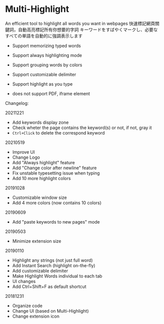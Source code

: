 # Multi-Highlight


An efficient tool to highlight all words you want in webpages
快速標記網頁關鍵詞，自動高亮標記所有你想要的字詞
キーワードをすばやくマークし、必要なすべての単語を自動的に強調表示します

* Support memorizing typed words
* Support always highlighting mode
* Support grouping words by colors
* Support customizable delimiter
* Support highlight as you type

* does not support PDF, iframe element





Changelog:

20211221
* Add keywords display zone
* Check wheter the page contains the keyword(s) or not, if not, gray it
* `Ctrl+Click` to delete the correspond keyword

20210519
* Improve UI
* Change Logo
* Add "Always highlight" feature
* Add "Change color after newline" feature
* Fix unstable typesetting issue when typing
* Add 10 more highlight colors

20191028
* Customizable window size
* Add 4 more colors (now contains 10 colors)

20190609
* Add "paste keywords to new pages" mode

20190503
* Minimize extension size

20190110
* Highlight any strings (not just full word)
* Add Instant Search (highlight on-the-fly)
* Add customizable delimiter
* Make Highlight Words individual to each tab
* UI changes
* Add Ctrl+Shift+F as default shortcut

20181231
* Organize code
* Change UI (based on Multi-Highlight)
* Change extension icon